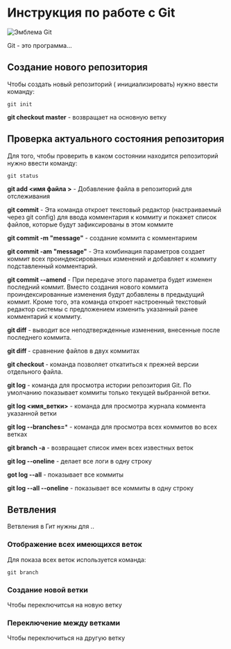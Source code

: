 # Инструкция по работе с Git 

![Эмблема Git](2560px-Git-logo.svg.png)

Git - это программа...

## Создание нового репозитория

Чтобы создать новый репозиторий ( инициализировать) нужно ввести команду: 

    git init



**git checkout master** - возвращает на основную ветку

## Проверка актуального состояния репозитория

Для того, чтобы проверить в каком состоянии находится репозиторий нужно ввести команду:

    git status

**git add <имя файла >** - Добавление файла в репозиторий для отслеживания

**git commit** - Эта команда откроет текстовый редактор (настраиваемый через git config) для ввода комментария к коммиту и покажет список файлов, которые будут зафиксированы в этом коммите 

**git commit -m "message"** - создание коммита с комментарием 

**git commit -am "message"** - Эта комбинация параметров создает коммит всех 
проиндексированных изменений и добавляет к коммиту подставленный комментарий.

**git commit --amend** - При передаче этого параметра будет изменен последний коммит. Вместо создания нового коммита проиндексированные изменения будут добавлены в предыдущий коммит. Кроме того, эта команда откроет настроенный текстовый редактор системы с предложением изменить указанный ранее комментарий к коммиту.

**git diff** - выводит все неподтвержденные изменения, внесенные после последнего коммита.

**git diff <hash1> <hash2>** - сравнение файлов в двух коммитах 

**git checkout <hash>** - команда позволяет откатиться к прежней версии отдельного файла.

**git log** - команда для просмотра истории репозитория Git. По умолчанию показывает коммиты только текущей выбранной ветки. 

**git log <имя_ветки>**  - команда для просмотра журнала коммента указанной ветки

**git log --branches=*** - команда для просмотра всех коммитов во всех ветках

**git branch -a** - возвращает список имен всех известных веток

**git log --oneline** - делает все логи в одну строку

**got log --all**  - показывает все коммиты

**git log --all --oneline** - показывает все коммиты в одну строку

## Ветвления

Ветвления в Гит нужны для ..

### Отображение всех имеющихся веток
Для показа всех веток используется команда:

    git branch

### Создание новой ветки

Чтобы переключитсья на новую ветку 

### Переключение между ветками

Чтобы переключиться на другую ветку
